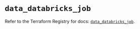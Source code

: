 # `data_databricks_job`

Refer to the Terraform Registry for docs: [`data_databricks_job`](https://registry.terraform.io/providers/databricks/databricks/1.66.0/docs/data-sources/job).

